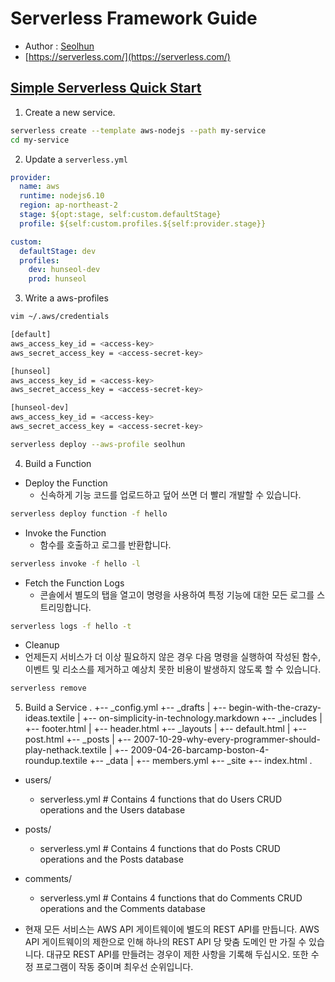 # Serverless Framework Guide
- Author : [Seolhun](https//github.com/seolhun)
- [https://serverless.com/](https://serverless.com/)


## [Simple Serverless Quick Start](https://serverless.com/framework/docs/providers/aws/guide/quick-start/)
1. Create a new service.
```Bash
serverless create --template aws-nodejs --path my-service
cd my-service
```

2. Update a `serverless.yml`
```yml
provider:
  name: aws
  runtime: nodejs6.10
  region: ap-northeast-2
  stage: ${opt:stage, self:custom.defaultStage}
  profile: ${self:custom.profiles.${self:provider.stage}}

custom:
  defaultStage: dev
  profiles:
    dev: hunseol-dev
    prod: hunseol
```

3. Write a aws-profiles
```bash
vim ~/.aws/credentials

[default]
aws_access_key_id = <access-key>
aws_secret_access_key = <access-secret-key>

[hunseol]
aws_access_key_id = <access-key>
aws_secret_access_key = <access-secret-key>

[hunseol-dev]
aws_access_key_id = <access-key>
aws_secret_access_key = <access-secret-key>

serverless deploy --aws-profile seolhun
```

4. Build a Function
- Deploy the Function
	- 신속하게 기능 코드를 업로드하고 덮어 쓰면 더 빨리 개발할 수 있습니다.
```bash
serverless deploy function -f hello
```
- Invoke the Function
	- 함수를 호출하고 로그를 반환합니다.
```bash
serverless invoke -f hello -l
```
- Fetch the Function Logs
	- 콘솔에서 별도의 탭을 열고이 명령을 사용하여 특정 기능에 대한 모든 로그를 스트리밍합니다.
```bash
serverless logs -f hello -t
```
- Cleanup
- 언제든지 서비스가 더 이상 필요하지 않은 경우 다음 명령을 실행하여 작성된 함수, 이벤트 및 리소스를 제거하고 예상치 못한 비용이 발생하지 않도록 할 수 있습니다.
```bash
serverless remove
```

5. Build a Service
.
+-- _config.yml
+-- _drafts
|   +-- begin-with-the-crazy-ideas.textile
|   +-- on-simplicity-in-technology.markdown
+-- _includes
|   +-- footer.html
|   +-- header.html
+-- _layouts
|   +-- default.html
|   +-- post.html
+-- _posts
|   +-- 2007-10-29-why-every-programmer-should-play-nethack.textile
|   +-- 2009-04-26-barcamp-boston-4-roundup.textile
+-- _data
|   +-- members.yml
+-- _site
+-- index.html
.
- users/
	- serverless.yml # Contains 4 functions that do Users CRUD operations and the Users database
- posts/
	- serverless.yml # Contains 4 functions that do Posts CRUD operations and the Posts database
- comments/
	- serverless.yml # Contains 4 functions that do Comments CRUD operations and the Comments database

- 현재 모든 서비스는 AWS API 게이트웨이에 별도의 REST API를 만듭니다. AWS API 게이트웨이의 제한으로 인해 하나의 REST API 당 맞춤 도메인 만 가질 수 있습니다. 대규모 REST API를 만들려는 경우이 제한 사항을 기록해 두십시오. 또한 수정 프로그램이 작동 중이며 최우선 순위입니다.

